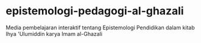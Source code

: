 # epistemologi-pedagogi-al-ghazali
Media pembelajaran interaktif tentang Epistemologi Pendidikan dalam kitab Ihya 'Ulumiddin karya Imam al-Ghazali
